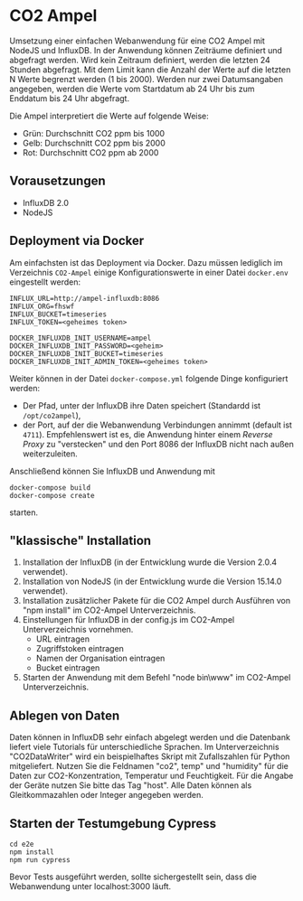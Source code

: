 # CO2 Ampel

Umsetzung einer einfachen Webanwendung für eine CO2 Ampel mit NodeJS und InfluxDB. In der Anwendung können Zeiträume definiert und abgefragt werden. Wird kein Zeitraum definiert, werden die letzten 24 Stunden abgefragt. Mit dem Limit kann die Anzahl der Werte auf die letzten N Werte begrenzt werden (1 bis 2000). Werden nur zwei Datumsangaben angegeben, werden die Werte vom Startdatum ab 24 Uhr bis zum Enddatum bis 24 Uhr abgefragt.

Die Ampel interpretiert die Werte auf folgende Weise:

- Grün: Durchschnitt CO2 ppm bis 1000
- Gelb: Durchschnitt CO2 ppm bis 2000
- Rot: Durchschnitt CO2 ppm ab 2000

## Vorausetzungen

- InfluxDB 2.0
- NodeJS

## Deployment via Docker

Am einfachsten ist das Deployment via Docker.
Dazu müssen lediglich im Verzeichnis `CO2-Ampel` einige Konfigurationswerte in einer Datei `docker.env` eingestellt werden:

```env
INFLUX_URL=http://ampel-influxdb:8086
INFLUX_ORG=fhswf
INFLUX_BUCKET=timeseries
INFLUX_TOKEN=<geheimes token>

DOCKER_INFLUXDB_INIT_USERNAME=ampel
DOCKER_INFLUXDB_INIT_PASSWORD=<geheim>
DOCKER_INFLUXDB_INIT_BUCKET=timeseries
DOCKER_INFLUXDB_INIT_ADMIN_TOKEN=<geheimes token>
```

Weiter können in der Datei `docker-compose.yml` folgende Dinge konfiguriert werden:

- Der Pfad, unter der InfluxDB ihre Daten speichert (Standardd ist `/opt/co2ampel`),
- der Port, auf der die Webanwendung Verbindungen annimmt (default ist `4711`).
  Empfehlenswert ist es, die Anwendung hinter einem _Reverse Proxy_ zu "verstecken" und den Port 8086 der InfluxDB nicht nach außen weiterzuleiten.

Anschließend können Sie InfluxDB und Anwendung mit

```shell
docker-compose build
docker-compose create
```

starten.

## "klassische" Installation

1. Installation der InfluxDB (in der Entwicklung wurde die Version 2.0.4 verwendet).
2. Installation von NodeJS (in der Entwicklung wurde die Version 15.14.0 verwendet).
3. Installation zusätzlicher Pakete für die CO2 Ampel durch Ausführen von "npm install" im CO2-Ampel Unterverzeichnis.
4. Einstellungen für InfluxDB in der config.js im CO2-Ampel Unterverzeichnis vornehmen.
   - URL eintragen
   - Zugriffstoken eintragen
   - Namen der Organisation eintragen
   - Bucket eintragen
5. Starten der Anwendung mit dem Befehl "node bin\www" im CO2-Ampel Unterverzeichnis.

## Ablegen von Daten

Daten können in InfluxDB sehr einfach abgelegt werden und die Datenbank liefert viele Tutorials für unterschiedliche Sprachen. Im Unterverzeichnis "CO2DataWriter" wird ein beispielhaftes Skript mit Zufallszahlen für Python mitgeliefert. Nutzen Sie die Feldnamen "co2", temp" und "humidity" für die Daten zur CO2-Konzentration, Temperatur und Feuchtigkeit. Für die Angabe der Geräte nutzen Sie bitte das Tag "host". Alle Daten können als Gleitkommazahlen oder Integer angegeben werden.

## Starten der Testumgebung Cypress

```shell
cd e2e
npm install
npm run cypress
```

Bevor Tests ausgeführt werden, sollte sichergestellt sein, dass die Webanwendung unter localhost:3000 läuft.